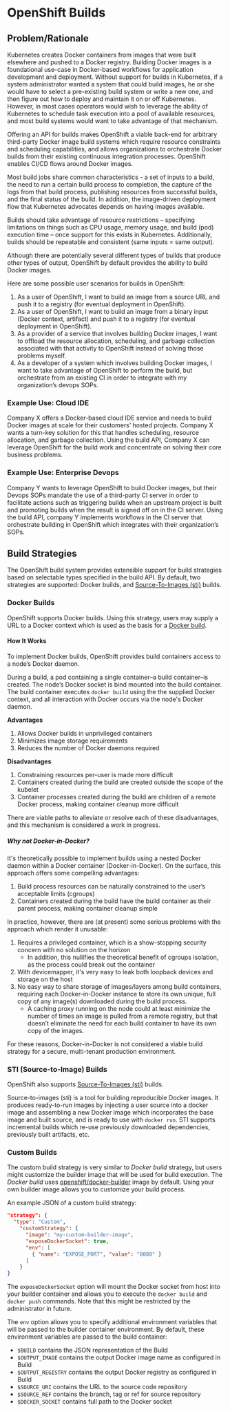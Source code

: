 # OpenShift Builds

## Problem/Rationale

Kubernetes creates Docker containers from images that were built elsewhere and pushed to a Docker registry. Building Docker images is a foundational use-case in Docker-based workflows for application development and deployment. Without support for builds in Kubernetes, if a system administrator wanted a system that could build images, he or she would have to select a pre-existing build system or write a new one, and then figure out how to deploy and maintain it on or off Kubernetes. However, in most cases operators would wish to leverage the ability of Kubernetes to schedule task execution into a pool of available resources, and most build systems would want to take advantage of that mechanism.

Offering an API for builds makes OpenShift a viable back-end for arbitrary third-party Docker image build systems which require resource constraints and scheduling capabilities, and allows organizations to orchestrate Docker builds from their existing continuous integration processes. OpenShift enables CI/CD flows around Docker images.

Most build jobs share common characteristics - a set of inputs to a build, the need to run a certain build process to completion, the capture of the logs from that build process, publishing resources from successful builds, and the final status of the build. In addition, the image-driven deployment flow that Kubernetes advocates depends on having images available.

Builds should take advantage of resource restrictions – specifying limitations on things such as CPU usage, memory usage, and build (pod) execution time – once support for this exists in Kubernetes. Additionally, builds should be repeatable and consistent (same inputs = same output).

Although there are potentially several different types of builds that produce other types of output, OpenShift by default provides the ability to build Docker images.

Here are some possible user scenarios for builds in OpenShift:

1.   As a user of OpenShift, I want to build an image from a source URL and push it to a registry (for eventual deployment in OpenShift).
2.   As a user of OpenShift, I want to build an image from a binary input (Docker context, artifact) and push it to a registry (for eventual deployment in OpenShift).
3.   As a provider of a service that involves building Docker images, I want to offload the resource allocation, scheduling, and garbage collection associated with that activity to OpenShift instead of solving those problems myself.
4.   As a developer of a system which involves building Docker images, I want to take advantage of OpenShift to perform the build, but orchestrate from an existing CI in order to integrate with my organization’s devops SOPs.

### Example Use: Cloud IDE

Company X offers a Docker-based cloud IDE service and needs to build Docker images at scale for their customers’ hosted projects. Company X wants a turn-key solution for this that handles scheduling, resource allocation, and garbage collection. Using the build API, Company X can leverage OpenShift for the build work and concentrate on solving their core business problems.

### Example Use: Enterprise Devops

Company Y wants to leverage OpenShift to build Docker images, but their Devops SOPs mandate the use of a third-party CI server in order to facilitate actions such as triggering builds when an upstream project is built and promoting builds when the result is signed off on in the CI server. Using the build API, company Y implements workflows in the CI server that orchestrate building in OpenShift which integrates with their organization’s SOPs.

## Build Strategies

The OpenShift build system provides extensible support for build strategies based on selectable types specified in the build API. By default, two strategies are supported: Docker builds, and [Source-To-Images (sti)](https://github.com/openshift/source-to-image) builds.

### Docker Builds

OpenShift supports Docker builds. Using this strategy, users may supply a URL to a Docker context which is used as the basis for a [Docker build](https://docs.docker.com/reference/commandline/cli/#build).

#### How It Works

To implement Docker builds, OpenShift provides build containers access to a node’s Docker daemon.

During a build, a pod containing a single container–a build container–is created. The node’s Docker socket is bind mounted into the build container. The build container executes `docker build` using the the supplied Docker context, and all interaction with Docker occurs via the node's Docker daemon.

**Advantages**

1.  Allows Docker builds in unprivileged containers
2.  Minimizes image storage requirements
3.  Reduces the number of Docker daemons required

**Disadvantages**

1.  Constraining resources per-user is made more difficult
2.  Containers created during the build are created outside the scope of the kubelet
3.  Container processes created during the build are children of a remote Docker process, making container cleanup more difficult

There are viable paths to alleviate or resolve each of these disadvantages, and this mechanism is considered a work in progress.

##### Why not Docker-in-Docker?

It's theoretically possible to implement builds using a nested Docker daemon within a Docker container (Docker-in-Docker). On the surface, this approach offers some compelling advantages:

1.  Build process resources can be naturally constrained to the user’s acceptable limits (cgroups)
2.  Containers created during the build have the build container as their parent process, making container cleanup simple

In practice, however, there are (at present) some serious problems with the approach which render it unusable:

1.  Requires a privileged container, which is a show-stopping security concern with no solution on the horizon
    * In addition, this nullifies the theoretical benefit of cgroups isolation, as the process could break out the container
2.  With devicemapper, it's very easy to leak both loopback devices and storage on the host
3.  No easy way to share storage of images/layers among build containers, requiring each Docker-in-Docker instance to store its own unique, full copy of any image(s) downloaded during the build process.
    * A caching proxy running on the node could at least minimize the number of times an image is pulled from a remote registry, but that doesn’t eliminate the need for each build container to have its own copy of the images.

For these reasons, Docker-in-Docker is not considered a viable build strategy for a secure, multi-tenant production environment.

### STI (Source-to-Image) Builds

OpenShift also supports [Source-To-Images (sti)](https://github.com/openshift/source-to-image) builds.

Source-to-images (sti) is a tool for building reproducible Docker images. It produces ready-to-run images by injecting a user source into a docker image and assembling a new Docker image which incorporates the base image and built source, and is ready to use with `docker run`. STI supports incremental builds which re-use previously downloaded dependencies, previously built artifacts, etc.

### Custom Builds

The custom build strategy is very similar to *Docker build* strategy, but users might
customize the builder image that will be used for build execution. The *Docker build* uses [openshift/docker-builder](https://registry.hub.docker.com/u/openshift/docker-builder/) image by default. Using your own builder image allows you to customize your build process.

An example JSON of a custom build strategy:

```json
"strategy": {
  "type": "Custom",
    "customStrategy": {
      "image": "my-custom-builder-image",
      "exposeDockerSocket": true,
      "env": [
        { "name": "EXPOSE_PORT", "value": "8080" }
      ]
    }
}
```

The `exposeDockerSocket` option will mount the Docker socket from host into your
builder container and allows you to execute the `docker build` and `docker push` commands.
Note that this might be restricted by the administrator in future.

The `env` option allows you to specify additional environment variables that will
be passed to the builder container environment. By default, these environment
variables are passed to the build container:

* `$BUILD` contains the JSON representation of the Build
* `$OUTPUT_IMAGE` contains the output Docker image name as configured in Build
* `$OUTPUT_REGISTRY` contains the output Docker registry as configured in Build
* `$SOURCE_URI` contains the URL to the source code repository
* `$SOURCE_REF` contains the branch, tag or ref for source repository
* `$DOCKER_SOCKET` contains full path to the Docker socket

